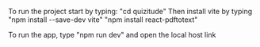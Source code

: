 To run the project start by typing:
"cd quizitude"
Then install vite by typing
"npm install --save-dev vite"
"npm install react-pdftotext"

To run the app, type "npm run dev" and open the local host link
